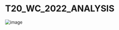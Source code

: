 # T20_WC_2022_ANALYSIS
![image](https://github.com/sethusr/T20_WC_2022_ANALYSIS/assets/129876903/921703df-fee0-46c3-9a03-b3d01752b572)

